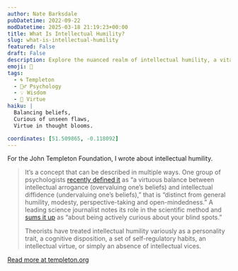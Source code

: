 ```yaml
---
author: Nate Barksdale
pubDatetime: 2022-09-22
modDatetime: 2025-03-18 21:19:23+00:00
title: What Is Intellectual Humility?
slug: what-is-intellectual-humility
featured: False
draft: False
description: Explore the nuanced realm of intellectual humility, a vital virtue that balances curiosity and conviction, enhancing our understanding and discourse.
emoji: 🤔
tags:
  - 🌀 Templeton
  - 🧘‍♂️ Psychology
  - 💡 Wisdom
  - 🥗 Virtue
haiku: |
  Balancing beliefs,  
  Curious of unseen flaws,  
  Virtue in thought blooms.

coordinates: [51.509865, -0.118092]
---
```


For the John Templeton Foundation, I wrote about intellectual humility.

> It’s a concept that can be described in multiple ways. One group of psychologists [recently defined it](https://www.ncbi.nlm.nih.gov/pmc/articles/PMC9244574/) as “a virtuous balance between intellectual arrogance (overvaluing one’s beliefs) and intellectual diffidence (undervaluing one’s beliefs),” that is “distinct from general humility, modesty, perspective-taking and open-mindedness.” A leading science journalist notes its role in the scientific method and [sums it up](https://www.vox.com/science-and-health/2019/1/4/17989224/intellectual-humility-explained-psychology-replication) as “about being actively curious about your blind spots.”
>
> Theorists have treated intellectual humility variously as a personality trait, a cognitive disposition, a set of self-regulatory habits, an intellectual virtue, or simply an absence of intellectual vices.

[Read more at templeton.org](https://www.templeton.org/news/what-is-intellectual-humility)
